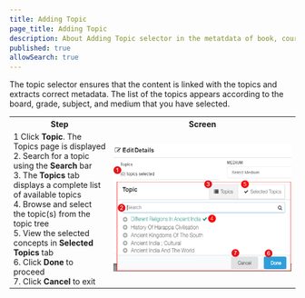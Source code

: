 ```yaml
---
title: Adding Topic
page_title: Adding Topic
description: About Adding Topic selector in the metatdata of book, course, collection, resource, and lesson plan 
published: true
allowSearch: true
---
```

The topic selector ensures that the content is linked with the topics and extracts correct metadata. The list of the topics appears according to the board, grade, subject, and medium that you have selected. 
<table>
  <tr>
    <th style="width:35%;">Step</th>
    <th style="width:65%;">Screen</th>
  </tr>  
  <tr>
    <td>1 Click <b>Topic</b>. The Topics page is displayed
    <br>2. Search for a topic using the <b>Search</b> bar
    <br>3. The <b>Topics</b> tab displays a complete list of available topics  
    <br>4. Browse and select the topic(s) from the topic tree
    <br>5. View the selected concepts in <b>Selected Topics</b> tab 
    <br>6. Click <b>Done</b> to proceed
    <br>7. Click <b>Cancel</b> to exit
    </td> 
    <td><img src="features-documentation/images/topic_selector.png"></td>
  </tr>
  </table>
